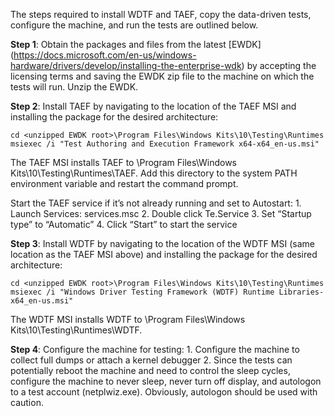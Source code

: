 The steps required to install WDTF and TAEF, copy the data-driven tests, configure the machine, and run the tests are outlined below.

**Step 1**: Obtain the packages and files from the latest [EWDK] (https://docs.microsoft.com/en-us/windows-hardware/drivers/develop/installing-the-enterprise-wdk) by accepting the licensing terms and saving the EWDK zip file to the machine on which the tests will run.  Unzip the EWDK.

**Step 2**: Install TAEF by navigating to the location of the TAEF MSI and installing the package for the desired architecture:

    cd <unzipped EWDK root>\Program Files\Windows Kits\10\Testing\Runtimes
    msiexec /i "Test Authoring and Execution Framework x64-x64_en-us.msi"

The TAEF MSI installs TAEF to \Program Files\Windows Kits\10\Testing\Runtimes\TAEF.  Add this directory to the system PATH environment variable and restart the command prompt.

Start the TAEF service if it’s not already running and set to Autostart:
    1.	Launch Services: services.msc
    2.	Double click Te.Service
    3.	Set “Startup type” to “Automatic”
    4.	Click “Start” to start the service

**Step 3**: Install WDTF by navigating to the location of the WDTF MSI (same location as the TAEF MSI above) and installing the package for the desired architecture:

    cd <unzipped EWDK root>\Program Files\Windows Kits\10\Testing\Runtimes
    msiexec /i "Windows Driver Testing Framework (WDTF) Runtime Libraries-x64_en-us.msi"

The WDTF MSI installs WDTF to \Program Files\Windows Kits\10\Testing\Runtimes\WDTF.

**Step 4**: Configure the machine for testing:
    1.	Configure the machine to collect full dumps or attach a kernel debugger
    2.	Since the tests can potentially reboot the machine and need to control the sleep cycles, configure the machine to never sleep, never turn off display, and autologon to a test account (netplwiz.exe).  Obviously, autologon should be used with caution.
